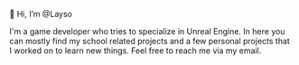 👋 Hi, I’m @Layso

I'm a game developer who tries to specialize in Unreal Engine. In here you can mostly find my school related projects and a few personal projects that I worked on to learn new things. Feel free to reach me via my email.

<!---
Layso/Layso is a ✨ special ✨ repository because its `README.md` (this file) appears on your GitHub profile.
You can click the Preview link to take a look at your changes.
--->
